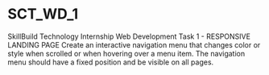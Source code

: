 # SCT_WD_1
SkillBuild Technology Internship
Web Development
Task 1 - RESPONSIVE LANDING PAGE
Create an interactive navigation menu that changes color or style when scrolled or when hovering over a menu item.
The navigation menu should have a fixed position and be visible on all pages.
